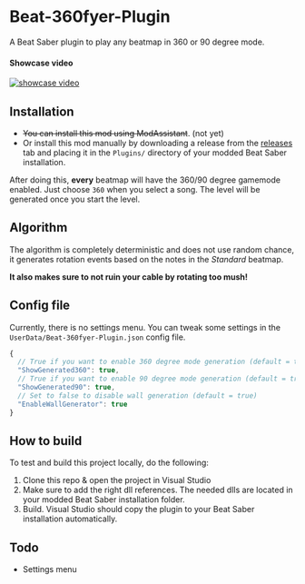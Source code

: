 # Beat-360fyer-Plugin
A Beat Saber plugin to play any beatmap in 360 or 90 degree mode. 

#### Showcase video

[![showcase video](https://img.youtube.com/vi/xUDdStGQwq0/0.jpg)](https://www.youtube.com/watch?v=xUDdStGQwq0)

## Installation

- ~~You can install this mod using ModAssistant~~. (not yet)
- Or install this mod manually by downloading a release from the [releases](https://github.com/CodeStix/Beat-360fyer-Plugin/releases) tab and placing it in the `Plugins/` directory of your modded Beat Saber installation.

After doing this, **every** beatmap will have the 360/90 degree gamemode enabled. Just choose `360` when you select a song. The level will be generated once you start the level.

## Algorithm

The algorithm is completely deterministic and does not use random chance, it generates rotation events based on the notes in the *Standard* beatmap. 

**It also makes sure to not ruin your cable by rotating too mush!**

## Config file

Currently, there is no settings menu. You can tweak some settings in the `UserData/Beat-360fyer-Plugin.json` config file.

```js
{
  // True if you want to enable 360 degree mode generation (default = true)
  "ShowGenerated360": true,
  // True if you want to enable 90 degree mode generation (default = true)
  "ShowGenerated90": true,
  // Set to false to disable wall generation (default = true)
  "EnableWallGenerator": true
}
```
## How to build

To test and build this project locally, do the following:
1. Clone this repo & open the project in Visual Studio
2. Make sure to add the right dll references. The needed dlls are located in your modded Beat Saber installation folder.
3. Build. Visual Studio should copy the plugin to your Beat Saber installation automatically.

## Todo

- Settings menu
